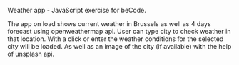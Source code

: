 Weather app - JavaScript exercise for beCode.

The app on load shows current weather in Brussels as well as 4 days forecast using openweathermap api. User can type city to check weather in that location. With a click or enter the weather conditions for the selected city will be loaded. As well as an image of the city (if available) with the help of unsplash api.